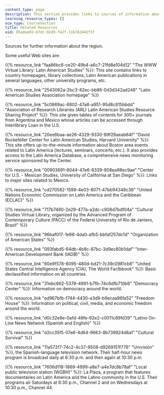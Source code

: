 ```yaml
---
content_type: page
description: This section provides links to sources of information about Latin America.
learning_resource_types: []
ocw_type: CourseSection
title: Related Resources
uid: 05adae02-67dc-92d9-f42f-11b782442f37
---
```


Sources for further information about the region.

Some useful Web sites are:

{{% resource_link "faa86bc6-ce20-49b4-a6c7-21fd8e104d12" "The WWW Virtual Library: Latin American Studies" %}}: This site contains links to country homepages, library collections, Latin American publications in several languages, other university programs, etc.

{{% resource_link "2543062a-2bc3-42ec-bb86-0d3d342ad248" "Latin American Studies Association homepage" %}}

{{% resource_link "5c0869ac-8802-47a8-a951-95d8c815bbdd" "Association of Research Libraries (ARL) Latin American Studies Resource Sharing Project" %}}: This site gives tables of contents for 300+ journals from Argentina and Mexico whose articles can be accessed through Interlibrary Loan in the U.S.

{{% resource_link "20ee6baa-ae26-4329-9330-89f28aeab64f" "David Rockefeller Center for Latin American Studies, Harvard University" %}}: This site offers up-to-the-minute information about Boston area events related to Latin America (lectures, seminars, concerts, etc.). It also provides access to the Latin America Database, a comprehensive news monitoring service sponsored by the Center.

{{% resource_link "00903691-6044-47e6-8339-908ea98ec9ae" "Center for U.S. - Mexican Studies, University of California at San Diego" %}}: Links to major sites related to Mexico.

{{% resource_link "cd270582-1598-4e03-8071-47bb94348c38" "United Nations Economic Commission on Latin America and the Caribbean (ECLAC)" %}}

{{% resource_link "717b7460-2e29-477a-a2dc-c908d7bdf04a" "Cultural Studies Virtual Library, organized by the Advanced Program of Contemporary Culture (PACC) of the Federal University of Rio de Janiero, Brazil" %}}

{{% resource_link "96baf017-1e66-4da0-afb5-bbfaf257dc1d" "Organization of American States" %}}

{{% resource_link "093fabd5-64db-4b8c-87bc-3d9ec80b1daf" "Inter-American Development Bank (IADB)" %}}

{{% resource_link "60e9f578-6095-480d-bd21-7c39c0981cb8" "United States Central Intelligence Agency (CIA), The World Factbbook" %}}: Basic declassified information on all countries.

{{% resource_link "31ebc662-5378-4991-b7fb-74c6dfb710b6" "Democracy Center" %}}: Information on democracy around the world.

{{% resource_link "ed967bfb-f744-4430-a3d9-b9ecaa96fa52" "Freedom House" %}}: Information on political, civil, media, and economic freedom around the world.

{{% resource_link "d0c32e8e-0afd-48fe-92e2-c0011c89fd39" "Latino On-Line News Network (Spanish and English)" %}}

{{% resource_link "d2cc35f5-07e6-4d64-9663-8b739924d8a1" "Cultural Survival" %}}

{{% resource_link "11a572f7-74c2-4c37-9508-d9269151f776" "Univisión" %}}, the Spanish-language television network. Their half-hour news program is broadcast daily at 6:30 p.m. and then again at 10:30 p.m.

{{% resource_link "7606d118-1869-4999-a8e7-a4e7dc8b78af" "Local public television station (WGBH)" %}}: La Plaza, a program that features documentaries on Latin America and the Latino community in the U.S. Their programs air Saturdays at 6:30 p.m., Channel 2 and on Wednesdays at 10:30 p.m., Channel 44.